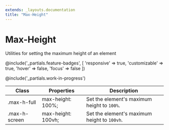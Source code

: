 ```yaml
---
extends: _layouts.documentation
title: "Max-Height"
---
```


# Max-Height

<div class="text-xl text-slate-light mb-4">
    Utilities for setting the maximum height of an element
</div>

@include('_partials.feature-badges', [
    'responsive' => true,
    'customizable' => true,
    'hover' => false,
    'focus' => false
])

@include('_partials.work-in-progress')

<div class="border-t border-grey-lighter">
    <table class="w-full text-left" style="border-collapse: collapse;">
        <colgroup>
            <col class="w-1/5">
            <col class="w-1/3">
            <col>
        </colgroup>
        <thead>
          <tr>
              <th class="text-sm font-semibold text-grey-darker p-2 bg-grey-lightest">Class</th>
              <th class="text-sm font-semibold text-grey-darker p-2 bg-grey-lightest">Properties</th>
              <th class="text-sm font-semibold text-grey-darker p-2 bg-grey-lightest">Description</th>
          </tr>
        </thead>
        <tbody class="align-baseline">
            <tr>
                <td class="p-2 border-t border-smoke font-mono text-xs text-purple-dark">.max-h-full</td>
                <td class="p-2 border-t border-smoke font-mono text-xs text-blue-dark">max-height: 100%;</td>
                <td class="p-2 border-t border-smoke text-sm text-grey-darker">Set the element's maximum height to <code>100%</code>.</td>
            </tr>
            <tr>
                <td class="p-2 border-t border-smoke-light font-mono text-xs text-purple-dark">.max-h-screen</td>
                <td class="p-2 border-t border-smoke-light font-mono text-xs text-blue-dark">max-height: 100vh;</td>
                <td class="p-2 border-t border-smoke-light text-sm text-grey-darker">Set the element's maximum height to <code>100vh</code>.</td>
            </tr>
        </tbody>
    </table>
</div>


